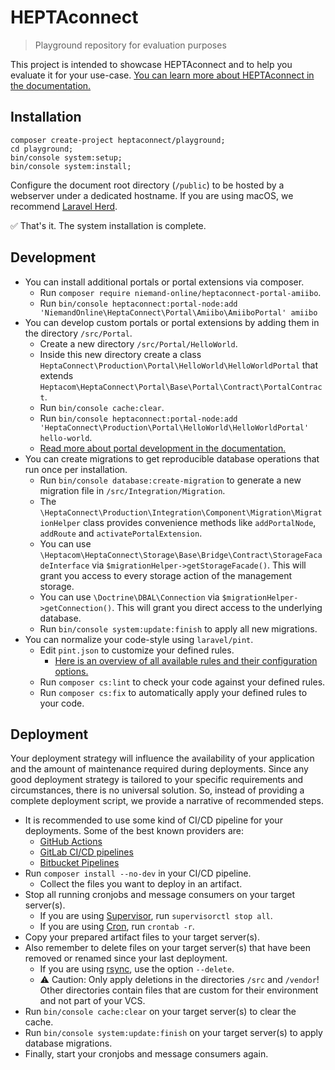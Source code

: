 # HEPTAconnect

> Playground repository for evaluation purposes

This project is intended to showcase HEPTAconnect and to help you evaluate it for your use-case.
[You can learn more about HEPTAconnect in the documentation.](https://www.heptaconnect.io/guides/playground/)

## Installation

```shell
composer create-project heptaconnect/playground;
cd playground;
bin/console system:setup;
bin/console system:install;
```

Configure the document root directory (`/public`) to be hosted by a webserver under a dedicated hostname.
If you are using macOS, we recommend [Laravel Herd](https://herd.laravel.com).

✅ That's it. The system installation is complete.

## Development

* You can install additional portals or portal extensions via composer.
    * Run `composer require niemand-online/heptaconnect-portal-amiibo`.
    * Run `bin/console heptaconnect:portal-node:add 'NiemandOnline\HeptaConnect\Portal\Amiibo\AmiiboPortal' amiibo`
* You can develop custom portals or portal extensions by adding them in the directory `/src/Portal`.
    * Create a new directory `/src/Portal/HelloWorld`.
    * Inside this new directory create a class `HeptaConnect\Production\Portal\HelloWorld\HelloWorldPortal` that extends `Heptacom\HeptaConnect\Portal\Base\Portal\Contract\PortalContract`.
    * Run `bin/console cache:clear`.
    * Run `bin/console heptaconnect:portal-node:add 'HeptaConnect\Production\Portal\HelloWorld\HelloWorldPortal' hello-world`.
    * [Read more about portal development in the documentation.](https://heptaconnect.io/guides/portal-developer/)
* You can create migrations to get reproducible database operations that run once per installation.
    * Run `bin/console database:create-migration` to generate a new migration file in `/src/Integration/Migration`.
    * The `\HeptaConnect\Production\Integration\Component\Migration\MigrationHelper` class provides convenience methods like `addPortalNode`, `addRoute` and `activatePortalExtension`.
    * You can use `\Heptacom\HeptaConnect\Storage\Base\Bridge\Contract\StorageFacadeInterface` via `$migrationHelper->getStorageFacade()`. This will grant you access to every storage action of the management storage.
    * You can use `\Doctrine\DBAL\Connection` via `$migrationHelper->getConnection()`. This will grant you direct access to the underlying database.
    * Run `bin/console system:update:finish` to apply all new migrations.
* You can normalize your code-style using `laravel/pint`.
    * Edit `pint.json` to customize your defined rules.
        * [Here is an overview of all available rules and their configuration options.](https://mlocati.github.io/php-cs-fixer-configurator/)
    * Run `composer cs:lint` to check your code against your defined rules.
    * Run `composer cs:fix` to automatically apply your defined rules to your code.

## Deployment

Your deployment strategy will influence the availability of your application and the amount of maintenance required during deployments.
Since any good deployment strategy is tailored to your specific requirements and circumstances, there is no universal solution.
So, instead of providing a complete deployment script, we provide a narrative of recommended steps.

* It is recommended to use some kind of CI/CD pipeline for your deployments. Some of the best known providers are:
    * [GitHub Actions](https://github.com/features/actions)
    * [GitLab CI/CD pipelines](https://docs.gitlab.com/ee/ci/pipelines/)
    * [Bitbucket Pipelines](https://bitbucket.org/product/features/pipelines)
* Run `composer install --no-dev` in your CI/CD pipeline.
    * Collect the files you want to deploy in an artifact.
* Stop all running cronjobs and message consumers on your target server(s).
    * If you are using [Supervisor](http://supervisord.org/), run `supervisorctl stop all`.
    * If you are using [Cron](https://de.wikipedia.org/wiki/Cron), run `crontab -r`.
* Copy your prepared artifact files to your target server(s).
* Also remember to delete files on your target server(s) that have been removed or renamed since your last deployment.
    * If you are using [rsync](https://rsync.samba.org/), use the option `--delete`.
    * ⚠️ Caution: Only apply deletions in the directories `/src` and `/vendor`! Other directories contain files that are custom for their environment and not part of your VCS.
* Run `bin/console cache:clear` on your target server(s) to clear the cache.
* Run `bin/console system:update:finish` on your target server(s) to apply database migrations.
* Finally, start your cronjobs and message consumers again.
